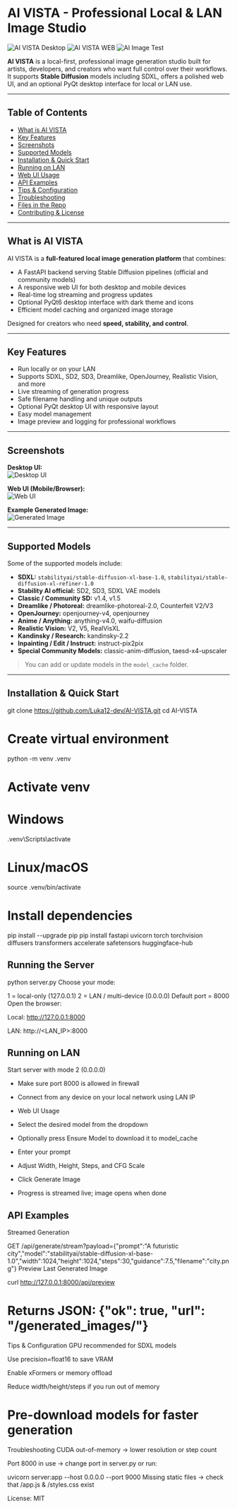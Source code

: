 # AI VISTA - Professional Local & LAN Image Studio

![AI VISTA Desktop](MainScreen.png)
![AI VISTA WEB](MainScreenWeb.png)
![AI Image Test](TestImage.png)

**AI VISTA** is a local-first, professional image generation studio built for artists, developers, and creators who want full control over their workflows. It supports **Stable Diffusion** models including SDXL, offers a polished web UI, and an optional PyQt desktop interface for local or LAN use.

---

## Table of Contents

- [What is AI VISTA](#what-is-ai-vista)
- [Key Features](#key-features)
- [Screenshots](#screenshots)
- [Supported Models](#supported-models)
- [Installation & Quick Start](#installation--quick-start)
- [Running on LAN](#running-on-lan)
- [Web UI Usage](#web-ui-usage)
- [API Examples](#api-examples)
- [Tips & Configuration](#tips--configuration)
- [Troubleshooting](#troubleshooting)
- [Files in the Repo](#files-in-the-repo)
- [Contributing & License](#contributing--license)

---

## What is AI VISTA

AI VISTA is a **full-featured local image generation platform** that combines:

- A FastAPI backend serving Stable Diffusion pipelines (official and community models)
- A responsive web UI for both desktop and mobile devices
- Real-time log streaming and progress updates
- Optional PyQt6 desktop interface with dark theme and icons
- Efficient model caching and organized image storage

Designed for creators who need **speed, stability, and control**.

---

## Key Features

- Run locally or on your LAN
- Supports SDXL, SD2, SD3, Dreamlike, OpenJourney, Realistic Vision, and more
- Live streaming of generation progress
- Safe filename handling and unique outputs
- Optional PyQt desktop UI with responsive layout
- Easy model management
- Image preview and logging for professional workflows

---

## Screenshots

**Desktop UI:**  
![Desktop UI](./MainScreen.png)

**Web UI (Mobile/Browser):**  
![Web UI](./WebScreen.png)

**Example Generated Image:**  
![Generated Image](./TestImage.png)

---

## Supported Models

Some of the supported models include:

- **SDXL:** `stabilityai/stable-diffusion-xl-base-1.0`, `stabilityai/stable-diffusion-xl-refiner-1.0`
- **Stability AI official:** SD2, SD3, SDXL VAE models
- **Classic / Community SD:** v1.4, v1.5
- **Dreamlike / Photoreal:** dreamlike-photoreal-2.0, Counterfeit V2/V3
- **OpenJourney:** openjourney-v4, openjourney
- **Anime / Anything:** anything-v4.0, waifu-diffusion
- **Realistic Vision:** V2, V5, RealVisXL
- **Kandinsky / Research:** kandinsky-2.2
- **Inpainting / Edit / Instruct:** instruct-pix2pix
- **Special Community Models:** classic-anim-diffusion, taesd-x4-upscaler

> You can add or update models in the `model_cache` folder.

---

## Installation & Quick Start

git clone https://github.com/Luka12-dev/AI-VISTA.git
cd AI-VISTA

# Create virtual environment
python -m venv .venv

# Activate venv
# Windows
.venv\Scripts\activate
# Linux/macOS
source .venv/bin/activate

# Install dependencies
pip install --upgrade pip
pip install fastapi uvicorn torch torchvision diffusers transformers accelerate safetensors huggingface-hub

## Running the Server
python server.py
Choose your mode:

1 = local-only (127.0.0.1)
2 = LAN / multi-device (0.0.0.0)
Default port = 8000
Open the browser:

Local: http://127.0.0.1:8000

LAN: http://<LAN_IP>:8000

## Running on LAN
Start server with mode 2 (0.0.0.0)

+ Make sure port 8000 is allowed in firewall

+ Connect from any device on your local network using LAN IP

+ Web UI Usage

+ Select the desired model from the dropdown

+ Optionally press Ensure Model to download it to model_cache

+ Enter your prompt

+ Adjust Width, Height, Steps, and CFG Scale

+ Click Generate Image

+ Progress is streamed live; image opens when done

## API Examples
Streamed Generation

GET /api/generate/stream?payload={"prompt":"A futuristic city","model":"stabilityai/stable-diffusion-xl-base-1.0","width":1024,"height":1024,"steps":30,"guidance":7.5,"filename":"city.png"}
Preview Last Generated Image

curl http://127.0.0.1:8000/api/preview
# Returns JSON: {"ok": true, "url": "/generated_images/<file>"}
Tips & Configuration
GPU recommended for SDXL models

Use precision=float16 to save VRAM

Enable xFormers or memory offload

Reduce width/height/steps if you run out of memory

# Pre-download models for faster generation

Troubleshooting
CUDA out-of-memory → lower resolution or step count

Port 8000 in use → change port in server.py or run:

uvicorn server:app --host 0.0.0.0 --port 9000
Missing static files → check that /app.js & /styles.css exist

License: MIT